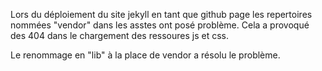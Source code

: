 ---
---

Lors du déploiement du site jekyll en tant que github page les repertoires nommées "vendor" dans les asstes ont posé problème.
Cela a provoqué des 404 dans le chargement des ressoures js et css.

Le renommage en "lib" à la place de vendor a résolu le problème.